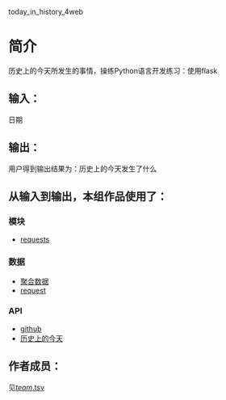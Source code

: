 
today_in_history_4web


		
# 简介 
历史上的今天所发生的事情，操练Python语言开发练习：使用flask


		

## 输入：
日期
## 输出：
用户得到输出结果为：历史上的今天发生了什么
## 从输入到输出，本组作品使用了：
### 模块
* [requests](http://api.juheapi.com/japi/toh?key=4bc027ace0535ecf7e935870a1b9deef&v=1.0&month=11&day=1)

### 数据
* [聚合数据](https://www.juhe.cn/)
* [request](http://www.python-requests.org/en/master/)



### API
* [github](http://api.juheapi.com/japi/toh?key=4bc027ace0535ecf7e935870a1b9deef&v=1.0&month=11&day=1)
* [历史上的今天](https://www.juhe.cn/docs/api/id/63)

## 作者成员：
见[_team_.tsv](https://github.com/kkrrystal2/nfu_newmedia_python/blob/master/_team_.tsv)

